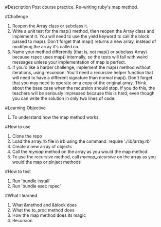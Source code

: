 #Description
Post course practice. Re-writing ruby's map method.

#Challenge
1. Reopen the Array class or subclass it.
2. Write a unit test for the map() method, then reopen the Array class and implement it. You will need to use the yield keyword to call the block passed to map(). Don't forget that map() returns a new array, instead of modifying the array it's called on.
3. Name your method differently (that is, not map() or subclass Array) because rspec uses map() internally, so the tests will fail with weird messages unless your implementation of map is perfect.
4. If you'd like a harder challenge, implement the map() method without iterations, using recursion. You'll need a recursive helper function that will need to have a different signature than normal map(). Don't forget that you may need to operate on a copy of the original array. Think about the base case when the recursion should stop. If you do this, the teachers will be seriously impressed because this is hard, even though you can write the solution in only two lines of code.

#Learning Objective
1. To understand how the map method works

#How to use

1. Clone the repo
2. Load the array.rb file in irb using the command:
    require './lib/array.rb'
3. Create a new array of objects
4. Call the *mymap* method on the array as you would the map method
5. To use the recursive method, call *mymap_recursive* on the array as you would the map or pinject methods

#How to test

1. Run 'bundle install'
2. Run 'bundle exec rspec'

#What I learned

1. What &method and &block does
2. What the to_proc method does
3. How the map method does its magic
4. Recursion

